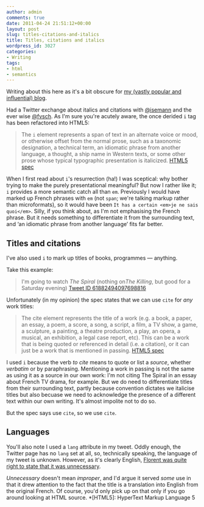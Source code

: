 ```yaml
---
author: admin
comments: true
date: 2011-04-24 21:51:12+00:00
layout: post
slug: titles-citations-and-italics
title: Titles, citations and italics
wordpress_id: 3027
categories:
- Writing
tags:
- html
- semantics
---
```


Writing about this here as it's a bit obscure for [my (vastly popular and influential) blog](http://leonpaternoster.com).

Had a Twitter exchange about italics and citations with [@isemann](http://twitter.com/isemann) and the ever wise [@fvsch](http://twitter.com/fvsch). As I'm sure you're acutely aware, the once derided `i` tag has been refactored into HTML5:


> The `i` element represents a span of text in an alternate voice or mood, or otherwise offset from the normal prose, such as a taxonomic designation, a technical term, an idiomatic phrase from another language, a thought, a ship name in Western texts, or some other prose whose typical typographic presentation is italicized. [HTML5 spec](http://dev.w3.org/html5/spec/Overview.html#the-i-element)


When I first read about `i`'s resurrection (ha!) I was sceptical: why bother trying to make the purely presentational meaningful? But now I rather like it; `i` provides a more semantic catch all than `em`. Previously I would have marked up French phrases with `em` (not `span`; we're talking markup rather than microformats), so it would have been `It has a certain <em>je ne sais quoi</em>`. Silly, if you think about, as I'm not emphasising the French phrase. But it needs something to differentiate it from the surrounding text, and ‘an idiomatic phrase from another language’ fits far better.


## Titles and citations


I've also used `i` to mark up titles of books, programmes — anything.

Take this example:


> I'm going to watch <i lang="en">The Spiral</i> (nothing on<i lang="en">The Killing</i>, but good for a Saturday evening) [Tweet ID 61882494097698816](http://twitter.com/#!/leonpaternoster/statuses/61882494097698816)



Unfortunately (in my opinion) the spec states that we can use `cite` for _any_ work titles:


> The cite element represents the title of a work (e.g. a book, a paper, an essay, a poem, a score, a song, a script, a film, a TV show, a game, a sculpture, a painting, a theatre production, a play, an opera, a musical, an exhibition, a legal case report, etc). This can be a work that is being quoted or referenced in detail (i.e. a citation), or it can just be a work that is mentioned in passing. [HTML5 spec](http://dev.w3.org/html5/spec/Overview.html#the-cite-element)


I used `i` because the verb _to cite_ means to quote or list a _source_, whether _verbatim_ or by paraphrasing. Mentioning a work in passing is not the same as using it as a source in our own work: I'm not citing The Spiral in an essay about French TV drama, for example. But we do need to differentiate titles from their surrounding text, partly because convention dictates we italicise titles but also becuase we need to acknowledge the presence of a different text within our own writing. It's almost impolite not to do so.

But the spec says use `cite`, so we use `cite`.


## Languages


You'll also note I used a `lang` attribute in my tweet. Oddly enough, the Twitter page has no `lang` set at all, so, technically speaking, the language of my tweet is unknown. However, as it's clearly English, [Florent was quite right to state that it was unnecessary](http://twitter.com/#!/fvsch/statuses/61886970095353856).

_Unnecessary_ doesn't mean _improper_, and I'd argue it served _some_ use in that it drew attention to the fact that the title is a translation into English from the original French. Of course, you'd only pick up on that only if you go around looking at HTML source.
  *[HTML5]: HyperText Markup Language 5
